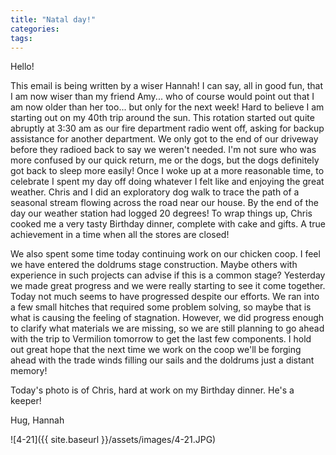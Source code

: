 ```yaml
---
title: "Natal day!"
categories:
tags:
---
```


Hello!

This email is being written by a wiser Hannah! I can say, all in good fun, that I am now wiser than my friend Amy... who of course would point out that I am now older than her too... but only for the next week! Hard to believe I am starting out on my 40th trip around the sun. This rotation started out quite abruptly at 3:30 am as our fire department radio went off, asking for backup assistance for another department. We only got to the end of our driveway before they radioed back to say we weren't needed. I'm not sure who was more confused by our quick return, me or the dogs, but the dogs definitely got back to sleep more easily! Once I woke up at a more reasonable time, to celebrate I spent my day off doing whatever I felt like and enjoying the great weather. Chris and I did an exploratory dog walk to trace the path of a seasonal stream flowing across the road near our house. By the end of the day our weather station had logged 20 degrees! To wrap things up, Chris cooked me a very tasty Birthday dinner, complete with cake and gifts. A true achievement in a time when all the stores are closed!

We also spent some time today continuing work on our chicken coop. I feel we have entered the doldrums stage construction. Maybe others with experience in such projects can advise if this is a common stage? Yesterday we made great progress and we were really starting to see it come together. Today not much seems to have progressed despite our efforts. We ran into a few small hitches that required some problem solving, so maybe that is what is causing the feeling of stagnation. However, we did progress enough to clarify what materials we are missing, so we are still planning to go ahead with the trip to Vermilion tomorrow to get the last few components. I hold out great hope that the next time we work on the coop we'll be forging ahead with the trade winds filling our sails and the doldrums just a distant memory!

Today's photo is of Chris, hard at work on my Birthday dinner. He's a keeper!

Hug,
Hannah

![4-21]({{ site.baseurl }}/assets/images/4-21.JPG)